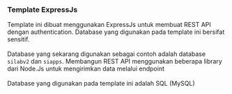 ### Template ExpressJs

Template ini dibuat menggunakan ExpressJs untuk membuat REST API dengan authentication. 
Database yang digunakan pada template ini bersifat sensitif.
<br>
<br>
Database yang sekarang digunakan sebagai contoh adalah database `silabv2` dan `siapps`. 
Membangun REST API menggunakan beberapa library dari Node.Js untuk mengirimkan data melalui endpoint
<br>
<br>
Database yang digunakan pada template ini adalah SQL (MySQL)
